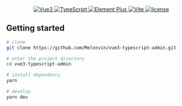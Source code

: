 <p align="center">
  <a href="https://github.com/vuejs/core">
    <img src="https://img.shields.io/badge/Vue3-3.2.25-%2342B883" alt="Vue3">
  </a>
  <a href="https://github.com/vuejs/core">
    <img src="https://img.shields.io/badge/TypeScript-4.5.4-%233078C6" alt="TypeScript">
  </a>
  <a href="https://github.com/element-plus/element-plus">
    <img src="https://img.shields.io/badge/Element Plus-2.1.4-%23409EFF" alt="Element Plus">
  </a>
  <a href="https://github.com/vitejs/vite">
    <img src="https://img.shields.io/badge/Vite-2.8.0-%23636CFF" alt="Vite">
  </a>
  <a href="https://github.com/Melonvin/vue3-typescript-admin/blob/master/LICENSE">
    <img src="https://img.shields.io/badge/license-MIT-green" alt="license">
  </a>
</p>

## Getting started

```sh
# clone
git clone https://github.com/Melonvin/vue3-typescript-admin.git

# enter the project directory
cd vue3-typescript-admin

# install dependency
yarn

# develop
yarn dev
```
